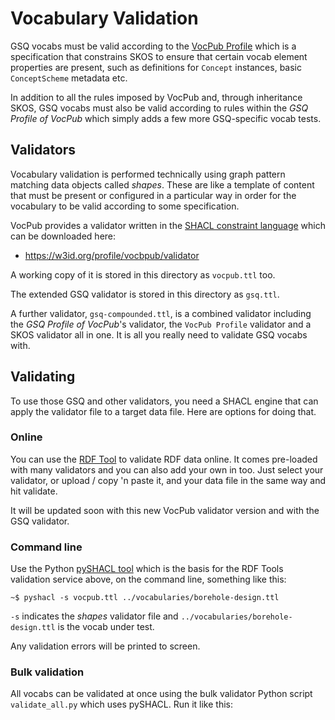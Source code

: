# Vocabulary Validation

GSQ vocabs must be valid according to the [VocPub Profile](https://w3id.org/profile/vocbpub) which is a specification that constrains SKOS to ensure that certain vocab element properties are present, such as definitions for `Concept` instances, basic `ConceptScheme` metadata etc. 

In addition to all the rules imposed by VocPub and, through inheritance SKOS, GSQ vocabs must also be valid according to rules within the _GSQ Profile of VocPub_ which simply adds a few more GSQ-specific vocab tests. 

## Validators

Vocabulary validation is performed technically using graph pattern matching data objects called _shapes_. These are like a template of content that must be present or configured in a particular way in order for the vocabulary to be valid according to some specification.

VocPub provides a validator written in the [SHACL constraint language](https://www.w3.org/TR/shacl/) which can be downloaded here:

* <https://w3id.org/profile/vocbpub/validator>

A working copy of it is stored in this directory as `vocpub.ttl` too.

The extended GSQ validator is stored in this directory as `gsq.ttl`.

A further validator, `gsq-compounded.ttl`, is a combined validator including the _GSQ Profile of VocPub_'s validator, the `VocPub Profile` validator and a SKOS validator all in one. It is all you really need to validate GSQ vocabs with. 

## Validating

To use those GSQ and other validators, you need a SHACL engine that can apply the validator file to a target data file. Here are options for doing that.

### Online
You can use the [RDF Tool](http://rdftools.kurrawong.net/validators) to validate RDF data online. It comes pre-loaded with many validators and you can also add your own in too. Just select your validator, or upload / copy 'n paste it, and your data file in the same way and hit validate.

It will be updated soon with this new VocPub validator version and with the GSQ validator.

### Command line
Use the Python [pySHACL tool](https://github.com/RDFLib/pySHACL) which is the basis for the RDF Tools validation service above, on the command line, something like this:

```
~$ pyshacl -s vocpub.ttl ../vocabularies/borehole-design.ttl
```

`-s` indicates the _shapes_ validator file and `../vocabularies/borehole-design.ttl` is the vocab under test.

Any validation errors will be printed to screen.

### Bulk validation
All vocabs can be validated at once using the bulk validator Python script `validate_all.py` which uses pySHACL. Run it like this:

```

```

